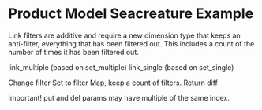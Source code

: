 # Product Model Seacreature Example

Link filters are additive and require a new dimension type that keeps an anti-filter, everything that has been filtered out. This includes a count of the number of times it has been filtered out.

link_multiple
(based on set_multiple)
link_single
(based on set_single)

Change filter Set to filter Map, keep a count of filters.
Return diff

Important! put and del params may have multiple of the same index.


